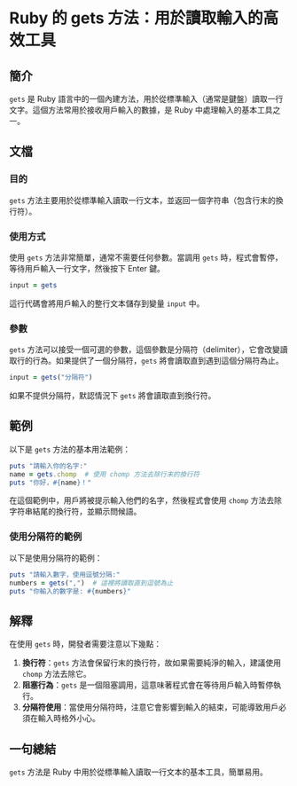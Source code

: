 <!--
Meta Description: # Ruby 的 gets 方法：用於讀取輸入的高效工具 ## 簡介 `gets` 是 Ruby 語言中的一個內建方法，用於從標準輸入（通常是鍵盤）讀取一行文字。這個方法常用於接收用戶輸入的數據，是 Ruby 中處理輸入的基本工具之一。 ## 文檔 ### 目的 `gets` 方法主要用於從標準輸入...
Meta Keywords: gets, ruby, puts, chomp, input
-->

# Ruby 的 gets 方法：用於讀取輸入的高效工具

## 簡介
`gets` 是 Ruby 語言中的一個內建方法，用於從標準輸入（通常是鍵盤）讀取一行文字。這個方法常用於接收用戶輸入的數據，是 Ruby 中處理輸入的基本工具之一。

## 文檔
### 目的
`gets` 方法主要用於從標準輸入讀取一行文本，並返回一個字符串（包含行末的換行符）。

### 使用方式
使用 `gets` 方法非常簡單，通常不需要任何參數。當調用 `gets` 時，程式會暫停，等待用戶輸入一行文字，然後按下 Enter 鍵。

```ruby
input = gets
```

這行代碼會將用戶輸入的整行文本儲存到變量 `input` 中。

### 參數
`gets` 方法可以接受一個可選的參數，這個參數是分隔符（delimiter），它會改變讀取行的行為。如果提供了一個分隔符，`gets` 將會讀取直到遇到這個分隔符為止。

```ruby
input = gets("分隔符")
```

如果不提供分隔符，默認情況下 `gets` 將會讀取直到換行符。

## 範例
以下是 `gets` 方法的基本用法範例：

```ruby
puts "請輸入你的名字:"
name = gets.chomp  # 使用 chomp 方法去除行末的換行符
puts "你好，#{name}！"
```

在這個範例中，用戶將被提示輸入他們的名字，然後程式會使用 `chomp` 方法去除字符串結尾的換行符，並顯示問候語。

### 使用分隔符的範例
以下是使用分隔符的範例：

```ruby
puts "請輸入數字，使用逗號分隔:"
numbers = gets(",")  # 這裡將讀取直到逗號為止
puts "你輸入的數字是: #{numbers}"
```

## 解釋
在使用 `gets` 時，開發者需要注意以下幾點：

1. **換行符**：`gets` 方法會保留行末的換行符，故如果需要純淨的輸入，建議使用 `chomp` 方法去除它。
2. **阻塞行為**：`gets` 是一個阻塞調用，這意味著程式會在等待用戶輸入時暫停執行。
3. **分隔符使用**：當使用分隔符時，注意它會影響到輸入的結束，可能導致用戶必須在輸入時格外小心。

## 一句總結
`gets` 方法是 Ruby 中用於從標準輸入讀取一行文本的基本工具，簡單易用。